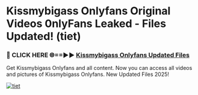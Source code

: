# Kissmybigass Onlyfans Original Videos 0nlyFans Leaked - Files Updated! (tiet)

<h3>🔴 CLICK HERE 🌐==►► <a href="https://tinyurl.com/ehrbuxhb" rel="nofollow">Kissmybigass Onlyfans Updated Files</a></h3>

Get Kissmybigass Onlyfans and all content. Now you can access all videos and pictures of Kissmybigass Onlyfans. New Updated Files 2025!

[![tiet](https://i.imgur.com/lVYEuWS.gif)](https://tinyurl.com/ehrbuxhb)
